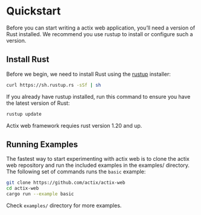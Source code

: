 # Quickstart

Before you can start writing a actix web application, you’ll need a version of Rust installed. 
We recommend you use rustup to install or configure such a version.

## Install Rust

Before we begin, we need to install Rust using the [rustup](https://www.rustup.rs/) installer:

```bash
curl https://sh.rustup.rs -sSf | sh
```

If you already have rustup installed, run this command to ensure you have the latest version of Rust:

```bash
rustup update
```

Actix web framework requies rust version 1.20 and up.

## Running Examples

The fastest way to start experimenting with actix web is to clone the actix web repository
and run the included examples in the examples/ directory. The following set of
commands runs the `basic` example:

```bash
git clone https://github.com/actix/actix-web
cd actix-web
cargo run --example basic
```

Check `examples/` directory for more examples.
